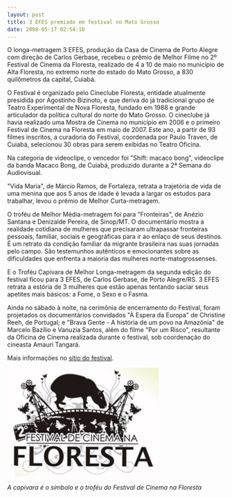 ```yaml
---
layout: post
title: 3 EFES premiado em festival no Mato Grosso
date: 2008-05-17 02:54:10
---
```

O longa-metragem 3 EFES, produção da Casa de Cinema de Porto Alegre com direção de Carlos Gerbase, recebeu o prêmio de Melhor Filme no 2º Festival de Cinema da Floresta, realizado de 4 a 10 de maio no município de Alta Floresta, no extremo norte do estado do Mato Grosso, a 830 quilômetros da capital, Cuiabá.

O Festival é organizado pelo Cineclube Floresta, entidade atualmente presidida por Agostinho Bizinoto, e que deriva do já tradicional grupo de Teatro Experimental de Nova Floresta, fundado em 1988 e grande articulador da política cultural do norte do Mato Grosso. O cineclube já havia realizado uma Mostra de Cinema no município em 2006 e o primeiro Festival de Cinema na Floresta em maio de 2007. Este ano, a partir de 93 filmes inscritos, a curadoria do Festival, coordenada por Paulo Traven, de Cuiabá, selecionou 30 obras para serem exibidas no Teatro Oficina.

Na categoria de videoclipe, o vencedor foi "Shift: macaco bong", videoclipe da banda Macaco Bong, de Cuiabá, produzido durante a 2ª Semana do Audiovisual.

"Vida Maria", de Márcio Ramos, de Fortaleza, retrata a trajetória de vida de uma menina que aos 5 anos de idade é levada a largar os estudos para trabalhar, levou o prêmio de Melhor Curta-metragem.

O troféu de Melhor Média-metragem foi para "Fronteiras", de Anézio Santana e Denizalde Pereira, de Sinop/MT. O documentário mostra a realidade cotidiana de mulheres que precisaram ultrapassar fronteiras pessoais, familiar, sociais e geográficas para ir ao enlaço de seus destinos. É um retrato da condição familiar da migrante brasileira nas suas jornadas pelo campo. São testemunhos autênticos e emocionantes sobre as dificuldades que enfrenta a maioria das mulheres norte-matogrossenses.

E o Troféu Capivara de Melhor Longa-metragem da segunda edição do festival ficou para 3 EFES, de Carlos Gerbase, de Porto Alegre/RS. 3 EFES retrata a estória de 3 mulheres que estão apenas tentando saciar seus apetites mais básicos: a Fome, o Sexo e o Fasma.

Ainda no sábado à noite, na cerimônia de encerramento do Festival, foram projetados os documentários convidados "À Espera da Europa" de Christine Reeh, de Portugal; e "Brava Gente - A história de um povo na Amazônia" de Marcelo Bazílio e Vanuzia Santos, além do filme "Por um Risco", resultante da Oficina de Cinema realizada durante o festival, sob coordenação do cineasta Amauri Tangará.

Mais informações no [sítio do festival](http://www.cinemanafloresta.com.br/).

![](/uploads/floresta.jpg)

*A capivara é o símbolo e o troféu do Festival de Cinema na Floresta*